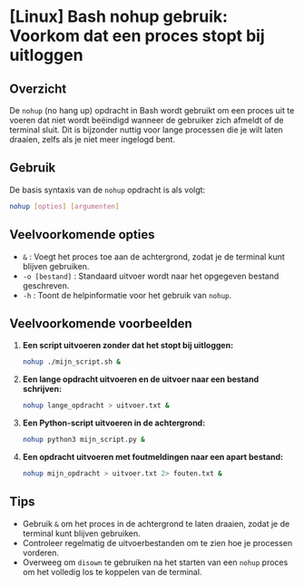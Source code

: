 # [Linux] Bash nohup gebruik: Voorkom dat een proces stopt bij uitloggen

## Overzicht
De `nohup` (no hang up) opdracht in Bash wordt gebruikt om een proces uit te voeren dat niet wordt beëindigd wanneer de gebruiker zich afmeldt of de terminal sluit. Dit is bijzonder nuttig voor lange processen die je wilt laten draaien, zelfs als je niet meer ingelogd bent.

## Gebruik
De basis syntaxis van de `nohup` opdracht is als volgt:

```bash
nohup [opties] [argumenten]
```

## Veelvoorkomende opties
- `&` : Voegt het proces toe aan de achtergrond, zodat je de terminal kunt blijven gebruiken.
- `-o [bestand]` : Standaard uitvoer wordt naar het opgegeven bestand geschreven.
- `-h` : Toont de helpinformatie voor het gebruik van `nohup`.

## Veelvoorkomende voorbeelden

1. **Een script uitvoeren zonder dat het stopt bij uitloggen:**
   ```bash
   nohup ./mijn_script.sh &
   ```

2. **Een lange opdracht uitvoeren en de uitvoer naar een bestand schrijven:**
   ```bash
   nohup lange_opdracht > uitvoer.txt &
   ```

3. **Een Python-script uitvoeren in de achtergrond:**
   ```bash
   nohup python3 mijn_script.py &
   ```

4. **Een opdracht uitvoeren met foutmeldingen naar een apart bestand:**
   ```bash
   nohup mijn_opdracht > uitvoer.txt 2> fouten.txt &
   ```

## Tips
- Gebruik `&` om het proces in de achtergrond te laten draaien, zodat je de terminal kunt blijven gebruiken.
- Controleer regelmatig de uitvoerbestanden om te zien hoe je processen vorderen.
- Overweeg om `disown` te gebruiken na het starten van een `nohup` proces om het volledig los te koppelen van de terminal.